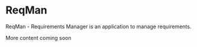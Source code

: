# ReqMan

ReqMan - Requirements Manager is an application to manage requirements.

More content coming soon
